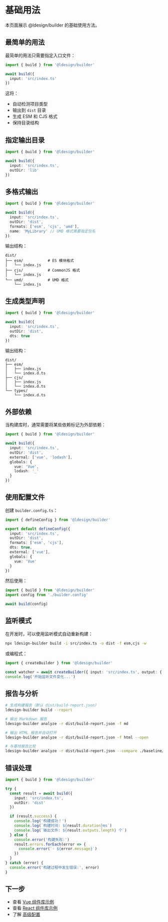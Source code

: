 # 基础用法

本页面展示 @ldesign/builder 的基础使用方法。

## 最简单的用法

最简单的用法只需要指定入口文件：

```typescript
import { build } from '@ldesign/builder'

await build({
  input: 'src/index.ts'
})
```

这将：
- 自动检测项目类型
- 输出到 `dist` 目录
- 生成 ESM 和 CJS 格式
- 保持目录结构

## 指定输出目录

```typescript
import { build } from '@ldesign/builder'

await build({
  input: 'src/index.ts',
  outDir: 'lib'
})
```

## 多格式输出

```typescript
import { build } from '@ldesign/builder'

await build({
  input: 'src/index.ts',
  outDir: 'dist',
  formats: ['esm', 'cjs', 'umd'],
  name: 'MyLibrary' // UMD 格式需要指定包名
})
```

输出结构：
```
dist/
├── esm/           # ES 模块格式
│   └── index.js
├── cjs/           # CommonJS 格式
│   └── index.js
└── umd/           # UMD 格式
    └── index.js
```

## 生成类型声明

```typescript
import { build } from '@ldesign/builder'

await build({
  input: 'src/index.ts',
  outDir: 'dist',
  dts: true
})
```

输出结构：
```
dist/
├── esm/
│   ├── index.js
│   └── index.d.ts
├── cjs/
│   ├── index.js
│   └── index.d.ts
└── types/
    └── index.d.ts
```

## 外部依赖

当构建库时，通常需要将某些依赖标记为外部依赖：

```typescript
import { build } from '@ldesign/builder'

await build({
  input: 'src/index.ts',
  outDir: 'dist',
  external: ['vue', 'lodash'],
  globals: {
    vue: 'Vue',
    lodash: '_'
  }
})
```

## 使用配置文件

创建 `builder.config.ts`：

```typescript
import { defineConfig } from '@ldesign/builder'

export default defineConfig({
  input: 'src/index.ts',
  outDir: 'dist',
  formats: ['esm', 'cjs'],
  dts: true,
  external: ['vue'],
  globals: {
    vue: 'Vue'
  }
})
```

然后使用：

```typescript
import { build } from '@ldesign/builder'
import config from './builder.config'

await build(config)
```

## 监听模式

在开发时，可以使用监听模式自动重新构建：

```bash
npx ldesign-builder build -i src/index.ts -o dist -f esm,cjs -w
```

或编程式：

```typescript
import { createBuilder } from '@ldesign/builder'

const watcher = await createBuilder({ input: 'src/index.ts', output: { dir: 'dist', format: ['esm','cjs'] } }).buildWatch()
console.log('开始监听文件变化...')
```

## 报告与分析

```bash
# 生成构建报告（默认 dist/build-report.json）
ldesign-builder build --report

# 输出 Markdown 报告
ldesign-builder analyze -r dist/build-report.json -f md

# 输出 HTML 报告并自动打开
ldesign-builder analyze -r dist/build-report.json -f html --open

# 与基线报告比较
ldesign-builder analyze -r dist/build-report.json --compare ./baseline/build-report.json
```

## 错误处理

```typescript
import { build } from '@ldesign/builder'

try {
  const result = await build({
    input: 'src/index.ts',
    outDir: 'dist'
  })

  if (result.success) {
    console.log('构建成功！')
    console.log(`构建时间: ${result.duration}ms`)
    console.log(`输出文件: ${result.outputs.length} 个`)
  } else {
    console.error('构建失败:')
    result.errors.forEach(error => {
      console.error(`- ${error.message}`)
    })
  }
} catch (error) {
  console.error('构建过程中发生错误:', error)
}
```

## 下一步

- 查看 [Vue 组件库示例](/examples/vue)
- 查看 [React 组件库示例](/examples/react)
- 了解 [高级配置](/guide/advanced)
